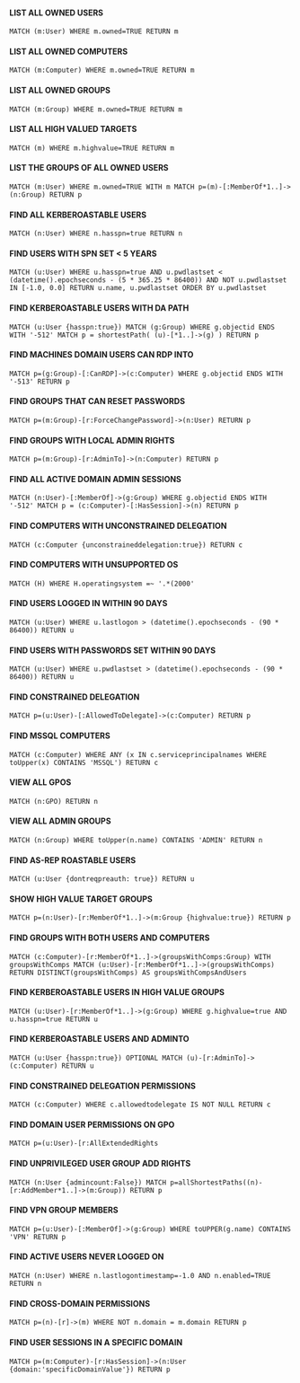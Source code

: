 #### **LIST ALL OWNED USERS**

`MATCH (m:User) WHERE m.owned=TRUE RETURN m`

#### **LIST ALL OWNED COMPUTERS**

`MATCH (m:Computer) WHERE m.owned=TRUE RETURN m`

#### **LIST ALL OWNED GROUPS**

`MATCH (m:Group) WHERE m.owned=TRUE RETURN m`

#### **LIST ALL HIGH VALUED TARGETS**

`MATCH (m) WHERE m.highvalue=TRUE RETURN m`

#### **LIST THE GROUPS OF ALL OWNED USERS**

`MATCH (m:User) WHERE m.owned=TRUE WITH m MATCH p=(m)-[:MemberOf*1..]->(n:Group) RETURN p`

#### **FIND ALL KERBEROASTABLE USERS**

`MATCH (n:User) WHERE n.hasspn=true RETURN n`

#### **FIND USERS WITH SPN SET < 5 YEARS**

`MATCH (u:User) WHERE u.hasspn=true AND u.pwdlastset < (datetime().epochseconds - (5 * 365.25 * 86400)) AND NOT u.pwdlastset IN [-1.0, 0.0] RETURN u.name, u.pwdlastset ORDER BY u.pwdlastset`

#### **FIND KERBEROASTABLE USERS WITH DA PATH**

`MATCH (u:User {hasspn:true}) MATCH (g:Group) WHERE g.objectid ENDS WITH '-512' MATCH p = shortestPath( (u)-[*1..]->(g) ) RETURN p`

#### **FIND MACHINES DOMAIN USERS CAN RDP INTO**

`MATCH p=(g:Group)-[:CanRDP]->(c:Computer) WHERE g.objectid ENDS WITH '-513' RETURN p`

#### **FIND GROUPS THAT CAN RESET PASSWORDS**

`MATCH p=(m:Group)-[r:ForceChangePassword]->(n:User) RETURN p`

#### **FIND GROUPS WITH LOCAL ADMIN RIGHTS**

`MATCH p=(m:Group)-[r:AdminTo]->(n:Computer) RETURN p`

#### **FIND ALL ACTIVE DOMAIN ADMIN SESSIONS**

`MATCH (n:User)-[:MemberOf]->(g:Group) WHERE g.objectid ENDS WITH '-512' MATCH p = (c:Computer)-[:HasSession]->(n) RETURN p`

#### **FIND COMPUTERS WITH UNCONSTRAINED DELEGATION**

`MATCH (c:Computer {unconstraineddelegation:true}) RETURN c`

#### **FIND COMPUTERS WITH UNSUPPORTED OS**

`MATCH (H) WHERE H.operatingsystem =~ '.*(2000'`

#### **FIND USERS LOGGED IN WITHIN 90 DAYS**

`MATCH (u:User) WHERE u.lastlogon > (datetime().epochseconds - (90 * 86400)) RETURN u`

#### **FIND USERS WITH PASSWORDS SET WITHIN 90 DAYS**

`MATCH (u:User) WHERE u.pwdlastset > (datetime().epochseconds - (90 * 86400)) RETURN u`

#### **FIND CONSTRAINED DELEGATION**

`MATCH p=(u:User)-[:AllowedToDelegate]->(c:Computer) RETURN p`

#### **FIND MSSQL COMPUTERS**

`MATCH (c:Computer) WHERE ANY (x IN c.serviceprincipalnames WHERE toUpper(x) CONTAINS 'MSSQL') RETURN c`

#### **VIEW ALL GPOS**

`MATCH (n:GPO) RETURN n`

#### **VIEW ALL ADMIN GROUPS**

`MATCH (n:Group) WHERE toUpper(n.name) CONTAINS 'ADMIN' RETURN n`

#### **FIND AS-REP ROASTABLE USERS**

`MATCH (u:User {dontreqpreauth: true}) RETURN u`

#### **SHOW HIGH VALUE TARGET GROUPS**

`MATCH p=(n:User)-[r:MemberOf*1..]->(m:Group {highvalue:true}) RETURN p`

#### **FIND GROUPS WITH BOTH USERS AND COMPUTERS**

`MATCH (c:Computer)-[r:MemberOf*1..]->(groupsWithComps:Group) WITH groupsWithComps MATCH (u:User)-[r:MemberOf*1..]->(groupsWithComps) RETURN DISTINCT(groupsWithComps) AS groupsWithCompsAndUsers`

#### **FIND KERBEROASTABLE USERS IN HIGH VALUE GROUPS**

`MATCH (u:User)-[r:MemberOf*1..]->(g:Group) WHERE g.highvalue=true AND u.hasspn=true RETURN u`

#### **FIND KERBEROASTABLE USERS AND ADMINTO**

`MATCH (u:User {hasspn:true}) OPTIONAL MATCH (u)-[r:AdminTo]->(c:Computer) RETURN u`

#### **FIND CONSTRAINED DELEGATION PERMISSIONS**

`MATCH (c:Computer) WHERE c.allowedtodelegate IS NOT NULL RETURN c`

#### **FIND DOMAIN USER PERMISSIONS ON GPO**

`MATCH p=(u:User)-[r:AllExtendedRights`

#### **FIND UNPRIVILEGED USER GROUP ADD RIGHTS**

`MATCH (n:User {admincount:False}) MATCH p=allShortestPaths((n)-[r:AddMember*1..]->(m:Group)) RETURN p`

#### **FIND VPN GROUP MEMBERS**

`MATCH p=(u:User)-[:MemberOf]->(g:Group) WHERE toUPPER(g.name) CONTAINS 'VPN' RETURN p`

#### **FIND ACTIVE USERS NEVER LOGGED ON**

`MATCH (n:User) WHERE n.lastlogontimestamp=-1.0 AND n.enabled=TRUE RETURN n`

#### **FIND CROSS-DOMAIN PERMISSIONS**

`MATCH p=(n)-[r]->(m) WHERE NOT n.domain = m.domain RETURN p`

#### **FIND USER SESSIONS IN A SPECIFIC DOMAIN**

`MATCH p=(m:Computer)-[r:HasSession]->(n:User {domain:'specificDomainValue'}) RETURN p`